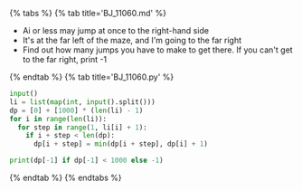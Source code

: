 {% tabs %}
{% tab title='BJ_11060.md' %}

* Ai or less may jump at once to the right-hand side
* It's at the far left of the maze, and I'm going to the far right
* Find out how many jumps you have to make to get there. If you can't get to the far right, print -1

{% endtab %}
{% tab title='BJ_11060.py' %}

```py
input()
li = list(map(int, input().split()))
dp = [0] + [1000] * (len(li) - 1)
for i in range(len(li)):
  for step in range(1, li[i] + 1):
    if i + step < len(dp):
      dp[i + step] = min(dp[i + step], dp[i] + 1)

print(dp[-1] if dp[-1] < 1000 else -1)
```

{% endtab %}
{% endtabs %}